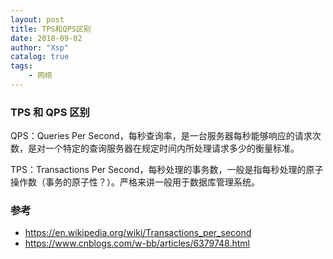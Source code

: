 ```yaml
---
layout: post
title: TPS和QPS区别
date: 2018-09-02
author: "Xsp"
catalog: true
tags:
    - 网络
---
```


### TPS 和 QPS 区别

QPS：Queries Per Second，每秒查询率，是一台服务器每秒能够响应的请求次数，是对一个特定的查询服务器在规定时间内所处理请求多少的衡量标准。

TPS：Transactions Per Second，每秒处理的事务数，一般是指每秒处理的原子操作数（事务的原子性？）。严格来讲一般用于数据库管理系统。


### 参考

- https://en.wikipedia.org/wiki/Transactions_per_second
- https://www.cnblogs.com/w-bb/articles/6379748.html

